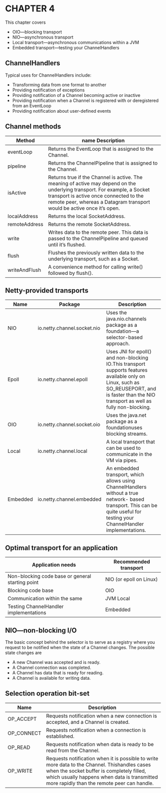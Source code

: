 # CHAPTER 4

This chapter covers

- OIO—blocking transport
- NIO—asynchronous transport
- Local transport—asynchronous communications within a JVM
- Embedded transport—testing your ChannelHandlers

## ChannelHandlers

Typical uses for ChannelHandlers include:

- Transforming data from one format to another
- Providing notification of exceptions
- Providing notification of a Channel becoming active or inactive
- Providing notification when a Channel is registered with or deregistered from an EventLoop
- Providing notification about user-defined events

## Channel methods

| Method        | name Description                                                                                                                                                                                                                               |
| ------------- | ---------------------------------------------------------------------------------------------------------------------------------------------------------------------------------------------------------------------------------------------- |
| eventLoop     | Returns the EventLoop that is assigned to the Channel.                                                                                                                                                                                         |
| pipeline      | Returns the ChannelPipeline that is assigned to the Channel.                                                                                                                                                                                   |
| isActive      | Returns true if the Channel is active. The meaning of active may depend on the underlying transport. For example, a Socket transport is active once connected to the remote peer, whereas a Datagram transport would be active once it’s open. |
| localAddress  | Returns the local SocketAddress.                                                                                                                                                                                                               |
| remoteAddress | Returns the remote SocketAddress.                                                                                                                                                                                                              |
| write         | Writes data to the remote peer. This data is passed to the ChannelPipeline and queued until it’s flushed.                                                                                                                                      |
| flush         | Flushes the previously written data to the underlying transport, such as a Socket.                                                                                                                                                             |
| writeAndFlush | A convenience method for calling write() followed by flush().                                                                                                                                                                                  |

## Netty-provided transports

| Name     | Package                     | Description                                                                                                                                                                                  |
| -------- | --------------------------- | -------------------------------------------------------------------------------------------------------------------------------------------------------------------------------------------- |
| NIO      | io.netty.channel.socket.nio | Uses the java.nio.channels package as a foundation—a selector-based approach.                                                                                                                |
| Epoll    | io.netty.channel.epoll      | Uses JNI for epoll() and non-blocking IO.This transport supports features available only on Linux, such as SO_REUSEPORT, and is faster than the NIO transport as well as fully non-blocking. |
| OIO      | io.netty.channel.socket.oio | Uses the java.net package as a foundationuses blocking streams.                                                                                                                              |
| Local    | io.netty.channel.local      | A local transport that can be used to communicate in the VM via pipes.                                                                                                                       |
| Embedded | io.netty.channel.embedded   | An embedded transport, which allows using ChannelHandlers without a true network- based transport. This can be quite useful for testing your ChannelHandler implementations.                 |

## Optimal transport for an application

| Application needs                                | Recommended transport   |
| ------------------------------------------------ | ----------------------- |
| Non-blocking code base or general starting point | NIO (or epoll on Linux) |
| Blocking code base                               | OIO                     |
| Communication within the same                    | JVM Local               |
| Testing ChannelHandler implementations           | Embedded                |

## NIO—non-blocking I/O

The basic concept behind the selector is to serve as a registry where you request to be notified when the state of a Channel changes. The possible state changes are

- A new Channel was accepted and is ready.
- A Channel connection was completed.
- A Channel has data that is ready for reading.
- A Channel is available for writing data.

## Selection operation bit-set

| Name       | Description                                                                                                                                                                                                                              |
| ---------- | ---------------------------------------------------------------------------------------------------------------------------------------------------------------------------------------------------------------------------------------- |
| OP_ACCEPT  | Requests notification when a new connection is accepted, and a Channel is created.                                                                                                                                                       |
| OP_CONNECT | Requests notification when a connection is established.                                                                                                                                                                                  |
| OP_READ    | Requests notification when data is ready to be read from the Channel.                                                                                                                                                                    |
| OP_WRITE   | Requests notification when it is possible to write more data to the Channel. Thishandles cases when the socket buffer is completely filled, which usually happens when data is transmitted more rapidly than the remote peer can handle. |

